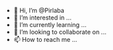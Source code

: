 - 👋 Hi, I’m @Pirlaba
- 👀 I’m interested in ...
- 🌱 I’m currently learning ...
- 💞️ I’m looking to collaborate on ...
- 📫 How to reach me ...

<!---
Pirlaba/Pirlaba is a ✨ special ✨ repository because its `README.md` (this file) appears on your GitHub profile.
You can click the Preview link to take a look at your changes.
--->
